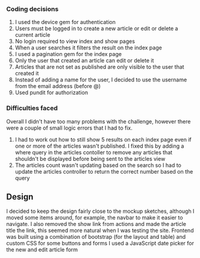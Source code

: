 ### Coding decisions
1. I used the device gem for authentication
2. Users must be logged in to create a new article or edit or delete a current article
3. No login required to view index and show pages
4. When a user searches it filters the result on the index page
5. I used a pagination gem for the index page
6. Only the user that created an article can edit or delete it
7. Articles that are not set as published are only visible to the user that created it
8. Instead of adding a name for the user, I decided to use the username from the email address (before @)
9. Used pundit for authorization

### Difficulties faced
Overall I didn't have too many problems with the challenge, however there were a couple of small logic errors that I had to fix.

1. I had to work out how to still show 5 results on each index page even if one or more of the articles wasn't published.
I fixed this by adding a where query in the articles contoller to remove any articles that shouldn't be displayed before being sent to the articles view
2. The articles count wasn't updating based on the search so I had to update the articles controller to return the correct number based on the query

## Design
I decided to keep the design fairly close to the mockup sketches, although I moved some items around, for example, the navbar to make it easier to navigate.
I also removed the show link from actions and made the article title the link, this seemed more natural when I was testing the site.
Frontend was built using a combination of bootstrap (for the layout and table) and custom CSS for some buttons and forms
I used a JavaScript date picker for the new and edit article form
